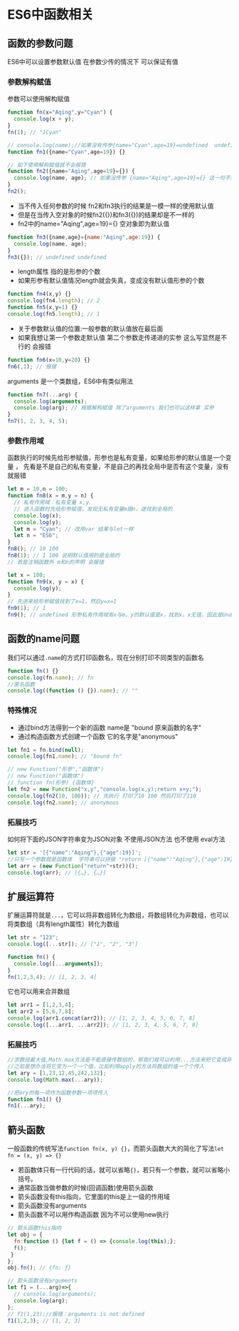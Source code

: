 # ES6中函数相关

## 函数的参数问题

ES6中可以设置参数默认值 在参数少传的情况下 可以保证有值

### 参数解构赋值

参数可以使用解构赋值

```js
function fn(x="Aqing",y="Cyan") {
  console.log(x + y);
}
fn(1); // "1Cyan"

// console.log(name);//如果没有传参{name="Cyan",age=19}=undefined  undefined不是对象 所以这一句会报错
function fn1({name="Cyan",age=19}) {}

// 如下使用解构赋值就不会报错
function fn2({name="Aqing",age=19}={}) {
  console.log(name, age); // 如果没传参 {name="Aqing",age=19}={} 这一句不会报错  会使用默认值
}
fn2(); 
```

- 当不传入任何参数的时候 fn2和fn3执行的结果是一模一样的使用默认值
- 但是在当传入空对象的时候fn2({})和fn3({})的结果却是不一样的
- fn2中的name="Aqing",age=19}={} 空对象即为默认值

```js
function fn3({name,age}={name:"Aqing",age:19}) {
  console.log(name, age);
}
fn3({}); // undefined undefined
```

- length属性  指的是形参的个数
- 如果形参有默认值情况length就会失真，变成没有默认值形参的个数

```js
function fn4(x,y) {}
console.log(fn4.length); // 2
function fn5(x,y=1) {}
console.log(fn5.length); // 1
```

- 关于参数默认值的位置:一般参数的默认值放在最后面
- 如果我想让第一个参数走默认值 第二个参数走传递进的实参 这么写显然是不行的 会报错

```js
function fn6(x=10,y=20) {}
fn6(,1); // 报错
```

arguments 是一个类数组，ES6中有类似用法

```js
function fn7(...arg) {
  console.log(arguments);
  console.log(arg); // 根据解构赋值 除了arguments 我们也可以这样拿 实参
}
fn7(1, 2, 3, 4, 5);
```

### 参数作用域

函数执行的时候先给形参赋值，形参也是私有变量，如果给形参的默认值是一个变量 ，
先看是不是自己的私有变量，不是自己的再找全局中是否有这个变量，没有就报错

```js
let m = 10,n = 100;
function fn8(x = m,y = n) {
  // 私有作用域：私有变量 x,y
  // 进入函数时先给形参赋值，发现无私有变量m跟n，遂找到全局的
  console.log(x);
  console.log(y);
  let m = "Cyan"; // 改用var 结果与let一样
  let n = "ES6";
}
fn8(); // 10 100
fn8(1); // 1 100 说明默认值用的是全局的
// 若是注销函数外 m和n的声明 会报错

let x = 100;
function fn9(x, y = x) {
  console.log(y);
}
// 先进来给形参赋值找到了x=1，然后y=x=1
fn9(1); // 1
fn9(); // undefined 形参私有作用域有x与m，y的默认值是x，找到x，x无值，因此是Undefined
```

## 函数的name问题

我们可以通过`.name`的方式打印函数名，现在分别打印不同类型的函数名

```js
function fn() {}
console.log(fn.name); // fn
//匿名函数
console.log((function () {}).name); // ""
```

### 特殊情况

- 通过bind方法得到一个新的函数 name是 "bound 原来函数的名字"
- 通过构造函数方式创建一个函数 它的名字是"anonymous"

```js
let fn1 = fn.bind(null);
console.log(fn1.name); // "bound fn"

// new Function("形参","函数体")
// new Function("函数体")
// function fn(形参) {函数体}
let fn2 = new Function("x,y","console.log(x,y);return x+y;");
console.log(fn2(10, 100)); // 先执行 打印了10 100 然后打印了110
console.log(fn2.name); // anonymous
```

### 拓展技巧

如何将下面的JSON字符串变为JSON对象 不使用JSON方法 也不使用 eval方法

```js
let str = '[{"name":"Aqing"},{"age":19}]';
//只写一个参数就是函数体  字符串可以拼接 "return [{"name":"Aqing"},{"age":19}]"
let arr = (new Function("return"+str))();
console.log(arr); // [{…}, {…}]
```

## 扩展运算符

扩展运算符就是`...`，它可以将非数组转化为数组，将数组转化为非数组，也可以将类数组（具有length属性）转化为数组

```js
let str = "123";
console.log([...str]); // ["1", "2", "3"]

function fn() {
  console.log([...arguments]);
}
fn(1,2,3,4); // [1, 2, 3, 4]
```

它也可以用来合并数组

```js
let arr1 = [1,2,3,4];
let arr2 = [5,6,7,8];
console.log(arr1.concat(arr2)); // [1, 2, 3, 4, 5, 6, 7, 8]
console.log([...arr1, ...arr2]); // [1, 2, 3, 4, 5, 6, 7, 8]
```

### 拓展技巧

```js
//求数组最大值,Math.max方法是不能直接传数组的，那我们就可以利用...方法来把它变成非数组
//之前是想办法将它变为一个一个值，比如利用apply的方法将数组的值一个个传入
let ary = [1,23,12,45,242,132];
console.log(Math.max(...ary));

//把ary的每一项作为函数参数一项项传入
function fn1() {}
fn1(...ary);
```

## 箭头函数

一般函数的传统写法`function fn(x, y) {}`，而箭头函数大大的简化了写法`let fn = (x, y) => {}`

- 若函数体只有一行代码的话，就可以省略`{}`，若只有一个参数，就可以省略小括号。
- 通常函数当做参数的时候(回调函数)使用箭头函数
- 箭头函数没有this指向，它里面的this是上一级的作用域
- 箭头函数没有arguments
- 箭头函数不可以用作构造函数 因为不可以使用new执行

```js
// 箭头函数this指向
let obj = {
  fn:function () {let f = () => {console.log(this);};
  f();
 }
};
obj.fn(); // {fn: ƒ}

// 箭头函数没有arguments
let f1 = (...arg)=>{
  // console.log(arguments);
  console.log(arg);
};
// f1(1,23);//报错：arguments is not defined
f1(1,2,3); // [1, 2, 3]
```
